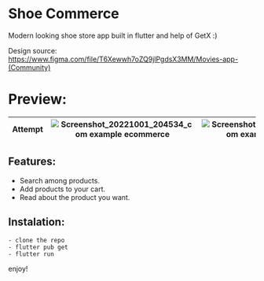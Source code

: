 # Shoe Commerce

Modern looking shoe store app built in flutter and help of GetX :)

Design source: https://www.figma.com/file/T6Xewwh7oZQ9jlPgdsX3MM/Movies-app-(Community)


# Preview:

| Attempt |  ![Screenshot_20221001_204534_com example ecommerce](https://user-images.githubusercontent.com/93007857/193422086-b559fb16-427c-4fd5-8bad-510973059ac8.jpg)   | ![Screenshot_20221001_204608_com example ecommerce](https://user-images.githubusercontent.com/93007857/193422090-8fc78b33-e44b-44a6-ab15-660b529c3258.jpg)    |
| :---:   | :---: | :---: |






## Features:

- Search among products.
- Add products to your cart.
- Read about the product you want.


## Instalation:

```
- clone the repo
- flutter pub get
- flutter run
```

enjoy!


